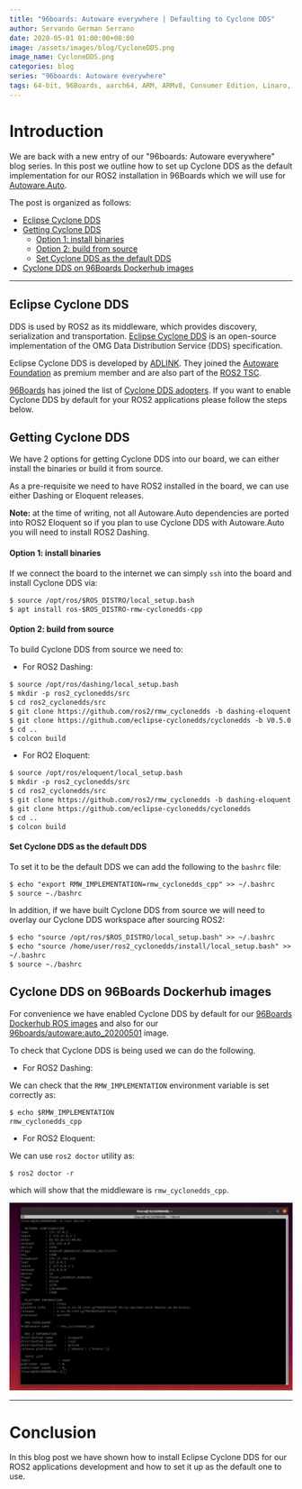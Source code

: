 ```yaml
---
title: "96boards: Autoware everywhere | Defaulting to Cyclone DDS"
author: Servando German Serrano
date: 2020-05-01 01:00:00+00:00
image: /assets/images/blog/CycloneDDS.png
image_name: CycloneDDS.png
categories: blog
series: "96boards: Autoware everywhere"
tags: 64-bit, 96Boards, aarch64, ARM, ARMv8, Consumer Edition, Linaro, Linux, arm64, real time, ROS2, Autoware, cyclonedds
---
```


# Introduction
We are back with a new entry of our "96boards: Autoware everywhere" blog series. In this post we outline how to set up Cyclone DDS as the default implementation for our ROS2 installation in 96Boards which we will use for [Autoware.Auto](https://www.autoware.auto/).

The post is organized as follows:
- [Eclipse Cyclone DDS](#eclipse-cyclone-dds)
- [Getting Cyclone DDS](#getting-cyclone-dds)
  - [Option 1: install binaries](#option-1-install-binaries)
  - [Option 2: build from source](#option-2-build-from-source)
  - [Set Cyclone DDS as the default DDS](#set-cyclone-dds-as-the-default-dds)
- [Cyclone DDS on 96Boards Dockerhub images](#cyclone-dds-on-96boards-dockerhub-images)


***
## Eclipse Cyclone DDS

DDS is used by ROS2 as its middleware, which provides discovery, serialization and transportation. [Eclipse Cyclone DDS](https://projects.eclipse.org/projects/iot.cyclonedds) is an open-source implementation of the OMG Data Distribution Service (DDS) specification.

Eclipse Cyclone DDS is developed by [ADLINK](https://www.adlinktech.com/en/index). They joined the [Autoware Foundation](https://www.autoware.org/) as premium member and are also part of the [ROS2 TSC](https://www.adlinktech.com/en/News_19091802275611506).

[96Boards](https://www.96boards.org/) has joined the list of [Cyclone DDS adopters](https://iot.eclipse.org/adopters/?#iot.cyclonedds). If you want to enable Cyclone DDS by default for your ROS2 applications please follow the steps below.

## Getting Cyclone DDS

We have 2 options for getting Cyclone DDS into our board, we can either install the binaries or build it from source.

As a pre-requisite we need to have ROS2 installed in the board, we can use either Dashing or Eloquent releases.

**Note:** at the time of writing, not all Autoware.Auto dependencies are ported into ROS2 Eloquent so if you plan to use Cyclone DDS with Autoware.Auto you will need to install ROS2 Dashing.

#### Option 1: install binaries

If we connect the board to the internet we can simply `ssh` into the board and install Cyclone DDS via:
```
$ source /opt/ros/$ROS_DISTRO/local_setup.bash
$ apt install ros-$ROS_DISTRO-rmw-cyclonedds-cpp
```

#### Option 2: build from source

To build Cyclone DDS from source we need to:
- For ROS2 Dashing:
```
$ source /opt/ros/dashing/local_setup.bash
$ mkdir -p ros2_cyclonedds/src
$ cd ros2_cyclonedds/src
$ git clone https://github.com/ros2/rmw_cyclonedds -b dashing-eloquent
$ git clone https://github.com/eclipse-cyclonedds/cyclonedds -b V0.5.0
$ cd ..
$ colcon build
```

- For RO2 Eloquent:
```
$ source /opt/ros/eloquent/local_setup.bash
$ mkdir -p ros2_cyclonedds/src
$ cd ros2_cyclonedds/src
$ git clone https://github.com/ros2/rmw_cyclonedds -b dashing-eloquent
$ git clone https://github.com/eclipse-cyclonedds/cyclonedds
$ cd ..
$ colcon build
```

#### Set Cyclone DDS as the default DDS

To set it to be the default DDS we can add the following to the `bashrc` file:
```
$ echo "export RMW_IMPLEMENTATION=rmw_cyclonedds_cpp" >> ~/.bashrc
$ source ~./bashrc
```

In addition, if we have built Cyclone DDS from source we will need to overlay our Cyclone DDS workspace after sourcing ROS2:
```
$ echo "source /opt/ros/$ROS_DISTRO/local_setup.bash" >> ~/.bashrc
$ echo "source /home/user/ros2_cyclonedds/install/local_setup.bash" >> ~/.bashrc
$ source ~./bashrc
```

## Cyclone DDS on 96Boards Dockerhub images

For convenience we have enabled Cyclone DDS by default for our [96Boards Dockerhub ROS images](https://hub.docker.com/r/96boards/ros/tags) and also for our [96boards/autoware:auto_20200501](https://hub.docker.com/r/96boards/autoware/tags) image.

To check that Cyclone DDS is being used we can do the following.
- For ROS2 Dashing:

We can check that the `RMW_IMPLEMENTATION` environment variable is set correctly as:
```
$ echo $RMW_IMPLEMENTATION
rmw_cyclonedds_cpp
```

- For ROS2 Eloquent:

We can use `ros2 doctor` utility as:
```
$ ros2 doctor -r
```
which will show that the middleware is `rmw_cyclonedds_cpp`.

![](/assets/images/blog/cyclonedds_check.png)

***

# Conclusion

In this blog post we have shown how to install Eclipse Cyclone DDS for our ROS2 applications development and how to set it up as the default one to use.
